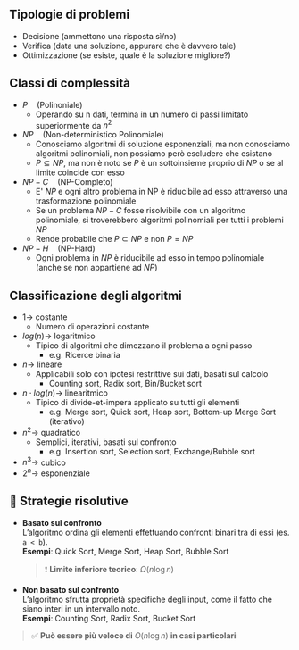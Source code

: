 ## Tipologie di problemi
- Decisione (ammettono una risposta sì/no)
- Verifica (data una soluzione, appurare che è davvero tale)
- Ottimizzazione (se esiste, quale è la soluzione migliore?)

## Classi di complessità
- $P \quad$(Polinoniale)
	- Operando su n dati, termina in un numero di passi limitato superiormente da $n^2$
- $NP \quad$(Non-deterministico Polinomiale)
	- Conosciamo algoritmi di soluzione esponenziali, ma non conosciamo algoritmi polinomiali, non possiamo però escludere che esistano
	- $P \subseteq NP$, ma non è noto se $P$ è un sottoinsieme proprio di $NP$ o se al limite coincide con esso
- $NP-C \quad$(NP-Completo)
	- E' $NP$ e ogni altro problema in NP è riducibile ad esso attraverso una trasformazione polinomiale
	- Se un problema $NP-C$ fosse risolvibile con un algoritmo polinomiale, si troverebbero algoritmi polinomiali per tutti i problemi $NP$
	- Rende probabile che $P \subset NP$ e non $P = NP$
- $NP-H \quad$(NP-Hard)
	- Ogni problema in $NP$ è riducibile ad esso in tempo polinomiale (anche se non appartiene ad $NP$)

## Classificazione degli algoritmi
- $1 \to$ costante
	- Numero di operazioni costante
- $log(n) \to$ logaritmico
	- Tipico di algoritmi che dimezzano il problema a ogni passo
		- e.g. Ricerce binaria
- $n \to$ lineare
	- Applicabili solo con ipotesi restrittive sui dati, basati sul calcolo
		- Counting sort, Radix sort, Bin/Bucket sort
- $n \cdot log(n) \to$ linearitmico
	- Tipico di divide-et-impera applicato su tutti gli elementi
		- e.g. Merge sort, Quick sort, Heap sort, Bottom-up Merge Sort (iterativo)
- $n^2 \to$ quadratico
	- Semplici, iterativi, basati sul confronto
		- e.g. Insertion sort, Selection sort, Exchange/Bubble sort
- $n^3 \to$ cubico
- $2^n \to$ esponenziale


## 🧠 Strategie risolutive

- **Basato sul confronto**  
  L’algoritmo ordina gli elementi effettuando confronti binari tra di essi (es. `a < b`).  
  **Esempi**: Quick Sort, Merge Sort, Heap Sort, Bubble Sort  
  > ❗ **Limite inferiore teorico**: $\Omega (n \log{n})$

- **Non basato sul confronto**  
  L’algoritmo sfrutta proprietà specifiche degli input, come il fatto che siano interi in un intervallo noto.  
  **Esempi**: Counting Sort, Radix Sort, Bucket Sort  
 >  ✅ **Può essere più veloce di** $O(n \log{n})$ **in casi particolari**
